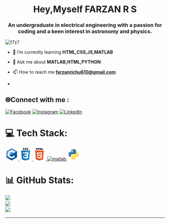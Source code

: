 <h1 align="center">Hey,Myself FARZAN R S</h1>
<h3 align="center">An undergraduate in electrical engineering with a passion for coding and a keen interest in astronomy and physics.</h3>

<p align="left"> <img src="https://komarev.com/ghpvc/?username=f7z7&label=Profile%20views&color=0e75b6&style=flat" alt="f7z7" /> </p>

- 🌱 I’m currently learning **HTML,CSS,JS,MATLAB**

- 💬 Ask me about **MATLAB,HTML,PYTHON**

- 📫 How to reach me **farzanrichu610@gmail.com**

- 
## 🌐Connect with me :
[![Facebook](https://img.shields.io/badge/Facebook-%231877F2.svg?logo=Facebook&logoColor=white)](https://facebook.com/FarzanRichu) [![Instagram](https://img.shields.io/badge/Instagram-%23E4405F.svg?logo=Instagram&logoColor=white)](https://instagram.com/f7_rzan_) [![LinkedIn](https://img.shields.io/badge/LinkedIn-%230077B5.svg?logo=linkedin&logoColor=white)](https://linkedin.com/in/farzan7) 

# 💻 Tech Stack:
<p align="left"> <a href="https://www.cprogramming.com/" target="_blank" rel="noreferrer"> <img src="https://raw.githubusercontent.com/devicons/devicon/master/icons/c/c-original.svg" alt="c" width="40" height="40"/> </a> <a href="https://www.w3schools.com/css/" target="_blank" rel="noreferrer"> <img src="https://raw.githubusercontent.com/devicons/devicon/master/icons/css3/css3-original-wordmark.svg" alt="css3" width="40" height="40"/> </a> <a href="https://www.w3.org/html/" target="_blank" rel="noreferrer"> <img src="https://raw.githubusercontent.com/devicons/devicon/master/icons/html5/html5-original-wordmark.svg" alt="html5" width="40" height="40"/> </a> <a href="https://www.mathworks.com/" target="_blank" rel="noreferrer"> <img src="https://upload.wikimedia.org/wikipedia/commons/2/21/Matlab_Logo.png" alt="matlab" width="40" height="40"/> </a> <a href="https://www.python.org" target="_blank" rel="noreferrer"> <img src="https://raw.githubusercontent.com/devicons/devicon/master/icons/python/python-original.svg" alt="python" width="40" height="40"/> </a> </p>

# 📊 GitHub Stats:
![](https://github-readme-stats.vercel.app/api?username=f7z7&theme=blue-green&hide_border=false&include_all_commits=true&count_private=true)<br/>
![](https://github-readme-streak-stats.herokuapp.com/?user=f7z7&theme=blue-green&hide_border=false)<br/>
![](https://github-readme-stats.vercel.app/api/top-langs/?username=f7z7&theme=blue-green&hide_border=false&include_all_commits=true&count_private=true&layout=compact)


---

